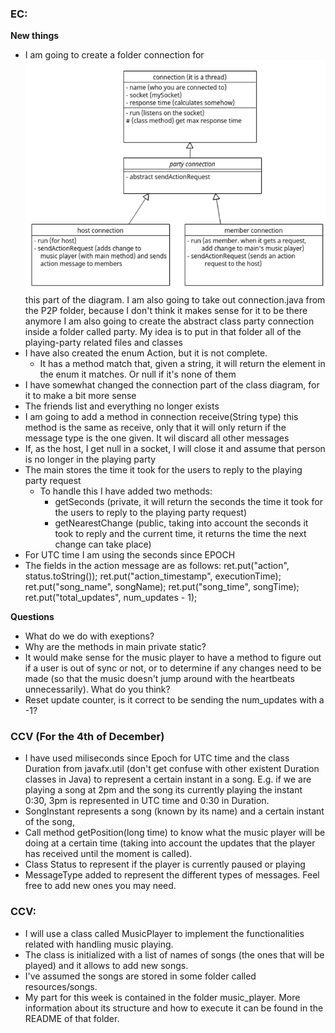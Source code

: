 ### EC: 
**New things**
- I am going to create a folder connection for ![alt text](image-5.png) this part of the diagram. I am also going to take out connection.java from the P2P folder, because I don't think it makes sense for it to be there anymore I am also going to create the abstract class party connection inside a folder called party. My idea is to put in that folder all of the playing-party related files and classes
- I have also created the enum Action, but it is not complete.
    - It has a method match that, given a string, it will return the element in the enum it matches. Or null if it's none of them
- I have somewhat changed the connection part of the class diagram, for it to make a bit more sense
- The friends list and everything no longer exists
- I am going to add a method in connection receive(String type) this method is the same as receive, only that it will only return if the message type is the one given. It wil discard all other messages
- If, as the host, I get null in a socket, I will close it and assume that person is no longer in the playing party
- The main stores the time it took for the users to reply to the playing party request
    - To handle this I have added two methods:
        - getSeconds (private, it will return the seconds the time it took for the users to reply to the playing party request)
        - getNearestChange (public, taking into account the seconds it took to reply and the current time, it returns the time the next change can take place)
- For UTC time I am using the seconds since EPOCH 
- The fields in the action message are as follows:
    ret.put("action", status.toString());
    ret.put("action_timestamp", executionTime);
    ret.put("song_name", songName);
    ret.put("song_time", songTime);
    ret.put("total_updates", num_updates - 1);

**Questions**
- What do we do with exeptions?
- Why are the methods in main private static?
- It would make sense for the music player to have a method to figure out if a user is out of sync or not, or to determine if any changes need to be made (so that the music doesn't jump around with the heartbeats unnecessarily). What do you think?
- Reset update counter, is it correct to be sending the num_updates with a -1?

### CCV (For the 4th of December)
- I have used miliseconds since Epoch for UTC time and the class Duration from javafx.util (don't get confuse with other existent Duration classes in Java) to represent a certain instant in a song. E.g. if we are playing a song at 2pm and the song its currently playing the instant 0:30, 3pm is represented in UTC time and 0:30 in Duration.  
- SongInstant represents a song (known by its name) and a certain instant of the song,
- Call method getPosition(long time) to know what the music player will be doing at a certain time (taking into account the updates that the player has received until the moment is called). 
- Class Status to represent if the player is currently paused or playing
- MessageType added to represent the different types of messages. Feel free to add new ones you may need. 

### CCV:
- I will use a class called MusicPlayer to implement the functionalities related with handling music playing.
- The class is initialized with a list of names of songs (the ones that will be played) and it allows to add new songs.
- I've assumed the songs are stored in some folder called resources/songs. 
- My part for this week is contained in the folder music_player. More information about its structure and how to execute it can be found in the README of that folder. 
